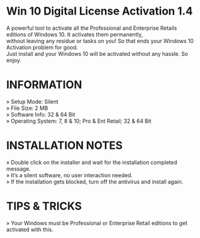  # Win 10 Digital License Activation 1.4
A powerful tool to activate all the Professional and Enterprise Retails editions of Windows 10. It activates them permanently,<br> without leaving any residue or tasks on you! So that ends your Windows 10 Activation problem for good. <br> Just install and your Windows 10 will be activated without any hassle. So enjoy.

# INFORMATION
» Setup Mode: Silent<br>
» File Size: 2 MB <br> 
» Software Info: 32 & 64 Bit <br> 
» Operating System: 7, 8 & 10; Pro & Ent Retail; 32 & 64 Bit <br>

# INSTALLATION NOTES
» Double click on the installer and wait for the installation completed message. <br>
» It’s a silent software, no user interaction needed.<br>
» If the installation gets blocked, turn off the antivirus and install again.

# TIPS & TRICKS
» Your Windows must be Professional or Enterprise Retail editions to get activated with this.
